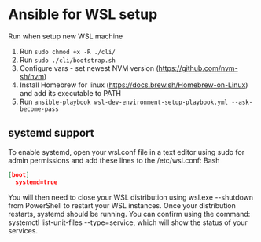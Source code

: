 # Ansible for WSL setup
Run when setup new WSL machine
1) Run `sudo chmod +x -R ./cli/`
2) Run `sudo ./cli/bootstrap.sh`
3) Configure vars - set newest NVM version (https://github.com/nvm-sh/nvm)
4) Install Homebrew for linux (https://docs.brew.sh/Homebrew-on-Linux) and add its executable to PATH
5) Run `ansible-playbook wsl-dev-environment-setup-playbook.yml --ask-become-pass`

## systemd support
To enable systemd, open your wsl.conf file in a text editor using sudo for admin permissions and add these lines to the /etc/wsl.conf:
Bash

```json
[boot]
  systemd=true
```

You will then need to close your WSL distribution using wsl.exe --shutdown from PowerShell to restart your WSL instances. Once your distribution restarts, systemd should be running. You can confirm using the command: systemctl list-unit-files --type=service, which will show the status of your services.